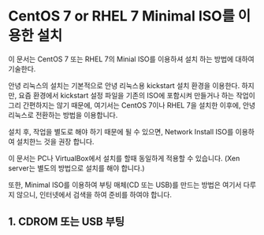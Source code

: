 # CentOS 7 or RHEL 7 Minimal ISO를 이용한 설치

이 문서는 CentOS 7 또는 RHEL 7의 Minial ISO를 이용하셔 설치 하는 방법에 대하여 기술한다.

안녕 리눅스의 설치는 기본적으로 안녕 리눅스용 kickstart 설치 환경을 이용한다. 하지만, 요즘 환경에서 kickstart 설정 파일을 기존의 ISO에 포함시켜 만들거나 하는 작업이 그리 간편하지는 않기 때문에, 여기서는 CentOS 7이나 RHEL 7을 설치한 이후에, 안녕 리눅스로 전환하는 방법을 이용합니다.

설치 후, 작업을 별도로 해야 하기 때문에 될 수 있으면, Network Install ISO를 이용하여 설치한느 것을 권장 합니다.

이 문서는 PC나 VirtualBox에서 설치를 할때 동일하게 적용할 수 있습니다. (Xen server는 별도의 방법으로 설치를 해야 합니다.)

또한, Minimal ISO를 이용하여 부팅 매체(CD 또는 USB)를 만드는 방법은 여기서 다루지 않으니, 인터넷에서 검색을 하여 준비를 하여야 합니다.

## 1. CDROM 또는 USB 부팅



